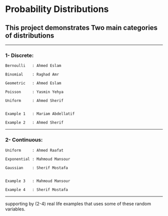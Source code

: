 # Probability Distributions
## This project demonstrates Two main categories of distributions

------------------------------------------------------------------------------------
### 1- Discrete: 
	
	Bernoulli	: Ahmed Eslam
				
	Binomial 	: Raghad Amr
				
	Geometric	: Ahmed Eslam
				
	Poisson  	: Yasmin Yehya
				
	Uniform	 	: Ahmed Sherif	

				
	Example 1	: Mariam Abdellatif
				
	Example 2	: Ahmed Sherif

------------------------------------------------------------------------------------
### 2- Continuous:
	
	Uniform    	: Ahmed Raafat
	
	Exponential	: Mahmoud Mansour
	
	Gaussian   	: Sherif Mostafa
	
	
	Example 3  	: Mahmoud Mansour
	
	Example 4  	: Sherif Mostafa
------------------------------------------------------------------------------------

supporting by (2-4) real life examples that uses some of these random variables.
